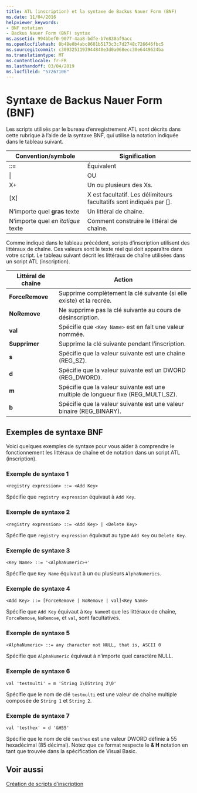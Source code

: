 ```yaml
---
title: ATL (inscription) et la syntaxe de Backus Nauer Form (BNF)
ms.date: 11/04/2016
helpviewer_keywords:
- BNF notation
- Backus Nauer Form (BNF) syntax
ms.assetid: 994bbef0-9077-4aa8-bdfe-b7e830af9acc
ms.openlocfilehash: 0b48e0b4abc8601b5173c3c7d2748c726646fbc5
ms.sourcegitcommit: c3093251193944840e3d0a068ecc30e6449624ba
ms.translationtype: MT
ms.contentlocale: fr-FR
ms.lasthandoff: 03/04/2019
ms.locfileid: "57267106"
---
```

# <a name="understanding-backus-nauer-form-bnf-syntax"></a>Syntaxe de Backus Nauer Form (BNF)

Les scripts utilisés par le bureau d’enregistrement ATL sont décrits dans cette rubrique à l’aide de la syntaxe BNF, qui utilise la notation indiquée dans le tableau suivant.

|Convention/symbole|Signification|
|------------------------|-------------|
|::=|Équivalent|
|&#124;|OU|
|X+|Un ou plusieurs des Xs.|
|[X]|X est facultatif. Les délimiteurs facultatifs sont indiqués par \[].|
|N’importe quel **gras** texte|Un littéral de chaîne.|
|N’importe quel *en italique* texte|Comment construire le littéral de chaîne.|

Comme indiqué dans le tableau précédent, scripts d’inscription utilisent des littéraux de chaîne. Ces valeurs sont le texte réel qui doit apparaître dans votre script. Le tableau suivant décrit les littéraux de chaîne utilisées dans un script ATL (inscription).

|Littéral de chaîne|Action|
|--------------------|------------|
|**ForceRemove**|Supprime complètement la clé suivante (si elle existe) et la recrée.|
|**NoRemove**|Ne supprime pas la clé suivante au cours de désinscription.|
|**val**|Spécifie que `<Key Name>` est en fait une valeur nommée.|
|**Supprimer**|Supprime la clé suivante pendant l’inscription.|
|**s**|Spécifie que la valeur suivante est une chaîne (REG_SZ).|
|**d**|Spécifie que la valeur suivante est un DWORD (REG_DWORD).|
|**m**|Spécifie que la valeur suivante est une multiple de longueur fixe (REG_MULTI_SZ).|
|**b**|Spécifie que la valeur suivante est une valeur binaire (REG_BINARY).|

## <a name="bnf-syntax-examples"></a>Exemples de syntaxe BNF

Voici quelques exemples de syntaxe pour vous aider à comprendre le fonctionnement les littéraux de chaîne et de notation dans un script ATL (inscription).

### <a name="syntax-example-1"></a>Exemple de syntaxe 1

```
<registry expression> ::= <Add Key>
```

Spécifie que `registry expression` équivaut à `Add Key`.

### <a name="syntax-example-2"></a>Exemple de syntaxe 2

```
<registry expression> ::= <Add Key> | <Delete Key>
```

Spécifie que `registry expression` équivaut au type `Add Key` ou `Delete Key`.

### <a name="syntax-example-3"></a>Exemple de syntaxe 3

```
<Key Name> ::= '<AlphaNumeric>+'
```

Spécifie que `Key Name` équivaut à un ou plusieurs `AlphaNumerics`.

### <a name="syntax-example-4"></a>Exemple de syntaxe 4

```
<Add Key> ::= [ForceRemove | NoRemove | val]<Key Name>
```

Spécifie que `Add Key` équivaut à `Key Name`et que les littéraux de chaîne, `ForceRemove`, `NoRemove`, et `val`, sont facultatives.

### <a name="syntax-example-5"></a>Exemple de syntaxe 5

```
<AlphaNumeric> ::= any character not NULL, that is, ASCII 0
```

Spécifie que `AlphaNumeric` équivaut à n’importe quel caractère NULL.

### <a name="syntax-example-6"></a>Exemple de syntaxe 6

```
val 'testmulti' = m 'String 1\0String 2\0'
```

Spécifie que le nom de clé `testmulti` est une valeur de chaîne multiple composée de `String 1` et `String 2`.

### <a name="syntax-example-7"></a>Exemple de syntaxe 7

```
val 'testhex' = d '&H55'
```

Spécifie que le nom de clé `testhex` est une valeur DWORD définie à 55 hexadécimal (85 décimal). Notez que ce format respecte le **& H** notation en tant que trouvée dans la spécification de Visual Basic.

## <a name="see-also"></a>Voir aussi

[Création de scripts d’inscription](../atl/creating-registrar-scripts.md)
